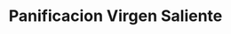 ---
title: "Panificacion Virgen Saliente"
url: /salta/panificacion-virgen-saliente/
shop: panadería
---